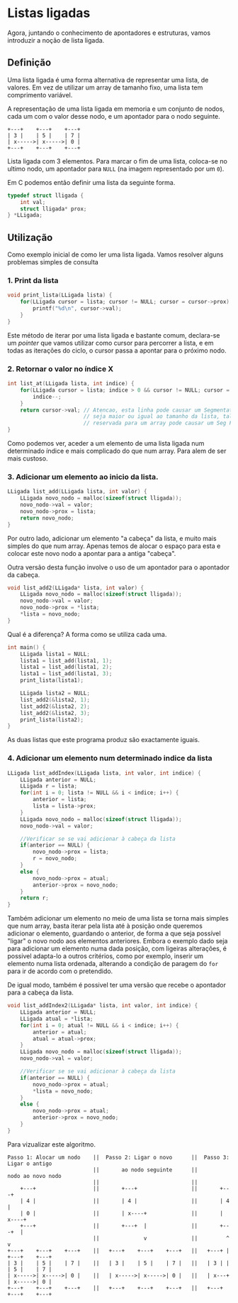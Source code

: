 # Listas ligadas

Agora, juntando o conhecimento de apontadores e estruturas, vamos introduzir a noção de lista
ligada.

## Definição
Uma lista ligada é uma forma alternativa de representar uma lista, de valores. Em vez de utilizar
um array de tamanho fixo, uma lista tem comprimento variável.

A representação de uma lista ligada em memoria e um conjunto de nodos, cada um com o valor desse
nodo, e um apontador para o nodo seguinte.

```
+---+    +---+    +---+
| 3 |    | 5 |    | 7 |
| x----->| x----->| 0 |
+---+    +---+    +---+
```
Lista ligada com 3 elementos. Para marcar o fim de uma lista, coloca-se no ultimo nodo, um apontador
para `NULL` (na imagem representado por um `0`).


Em C podemos então definir uma lista da seguinte forma.

```C
typedef struct lligada {
    int val;
    struct lligada* prox;
} *LLigada;
```

## Utilização
Como exemplo inicial de como ler uma lista ligada. Vamos resolver alguns problemas simples de consulta

### 1. Print da lista
```C
void print_lista(LLigada lista) {
    for(LLigada cursor = lista; cursor != NULL; cursor = cursor->prox) {
        printf("%d\n", cursor->val);
    }
}
```
Este método de iterar por uma lista ligada e bastante comum, declara-se um *pointer* que vamos utilizar
como cursor para percorrer a lista, e em todas as iterações do ciclo, o cursor passa a apontar para
o próximo nodo.

### 2. Retornar o valor no índice X
```C
int list_at(LLigada lista, int indice) {
    for(LLigada cursor = lista; indice > 0 && cursor != NULL; cursor = cursor->prox) {
        indice--;
    }
    return cursor->val; // Atencao, esta linha pode causar um Segmentation Fault caso o indice
                        // seja maior ou igual ao tamanho da lista, tal como aceder fora da area
                        // reservada para um array pode causar um Seg Fault.
}
```
Como podemos ver, aceder a um elemento de uma lista ligada num determinado índice e mais
complicado do que num array. Para alem de ser mais custoso.

### 3. Adicionar um elemento ao inicio da lista.
```C
LLigada list_add(LLigada lista, int valor) {
    LLigada novo_nodo = malloc(sizeof(struct lligada));
    novo_nodo->val = valor;
    novo_nodo->prox = lista;
    return novo_nodo;
}
```
Por outro lado, adicionar um elemento "a cabeça" da lista, e muito mais simples
do que num array. Apenas temos de alocar o espaço para esta e colocar este novo
nodo a apontar para a antiga "cabeça".

Outra versão desta função involve o uso de um apontador para o apontador da cabeça.
```C
void list_add2(LLigada* lista, int valor) {
    LLigada novo_nodo = malloc(sizeof(struct lligada));
    novo_nodo->val = valor;
    novo_nodo->prox = *lista;
    *lista = novo_nodo;
}
```

Qual é a diferença? A forma como se utiliza cada uma.
```C
int main() {
    LLigada lista1 = NULL;
    lista1 = list_add(lista1, 1);
    lista1 = list_add(lista1, 2);
    lista1 = list_add(lista1, 3);
    print_lista(lista1);

    LLigada lista2 = NULL;
    list_add2(&lista2, 1);
    list_add2(&lista2, 2);
    list_add2(&lista2, 3);
    print_lista(lista2);
}
```
As duas listas que este programa produz são exactamente iguais.

### 4. Adicionar um elemento num determinado indice da lista
```C
LLigada list_addIndex(LLigada lista, int valor, int indice) {
    LLigada anterior = NULL;
    LLigada r = lista;
    for(int i = 0; lista != NULL && i < indice; i++) {
        anterior = lista;
        lista = lista->prox;
    }
    LLigada novo_nodo = malloc(sizeof(struct lligada));
    novo_nodo->val = valor;

    //Verificar se se vai adicionar à cabeça da lista
    if(anterior == NULL) {
        novo_nodo->prox = lista;
        r = novo_nodo;
    }
    else {
        novo_nodo->prox = atual;
        anterior->prox = novo_nodo;
    }
    return r;
}
```
Também adicionar um elemento no meio de uma lista se torna mais simples
que num array, basta iterar pela lista até à posição onde queremos
adicionar o elemento, guardando o anterior, de forma a que seja possível
"ligar" o novo nodo aos elementos anteriores.
Embora o exemplo dado seja para adicionar um elemento numa dada posição,
com ligeiras alterações, é possivel adapta-lo a outros critérios, como
por exemplo, inserir um elemento numa lista ordenada, alterando a condição
de paragem do ``for`` para ir de acordo com o pretendido.

De igual modo, também é possivel ter uma versão que recebe o apontador
para a cabeça da lista.
```C
void list_addIndex2(LLigada* lista, int valor, int indice) {
    LLigada anterior = NULL;
    LLigada atual = *lista;
    for(int i = 0; atual != NULL && i < indice; i++) {
        anterior = atual;
        atual = atual->prox;
    }
    LLigada novo_nodo = malloc(sizeof(struct lligada));
    novo_nodo->val = valor;

    //Verificar se se vai adicionar à cabeça da lista
    if(anterior == NULL) {
        novo_nodo->prox = atual;
        *lista = novo_nodo;
    }
    else {
        novo_nodo->prox = atual;
        anterior->prox = novo_nodo;
    }
}
```

Para vizualizar este algoritmo.
```
Passo 1: Alocar um nodo    ||  Passo 2: Ligar o novo      ||  Passo 3: Ligar o antigo
                           ||       ao nodo seguinte      ||        nodo ao novo nodo
                           ||                             ||
    +---+                  ||       +---+                 ||       +---+
    | 4 |                  ||       | 4 |                 ||       | 4 |
    | 0 |                  ||       | x----+              ||       | x----+
    +---+                  ||       +---+  |              ||       +---+  |
                           ||              v              ||         ^    v
+---+    +---+    +---+    ||   +---+    +---+    +---+   ||   +---+ |  +---+    +---+
| 3 |    | 5 |    | 7 |    ||   | 3 |    | 5 |    | 7 |   ||   | 3 | |  | 5 |    | 7 |
| x----->| x----->| 0 |    ||   | x----->| x----->| 0 |   ||   | x---+  | x----->| 0 |
+---+    +---+    +---+    ||   +---+    +---+    +---+   ||   +---+    +---+    +---+
```
